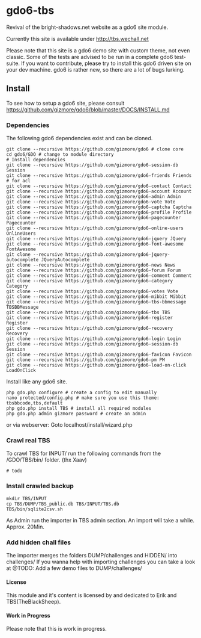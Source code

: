 # gdo6-tbs

Revival of the bright-shadows.net website as a gdo6 site module.

Currently this site is available under http://tbs.wechall.net
    
Please note that this site is a gdo6 demo site with custom theme, not even classic.
Some of the tests are advised to be run in a complete gdo6 test-suite.
If you want to contribute, please try to install this gdo6 driven site on your dev machine.
gdo6 is rather new, so there are a lot of bugs lurking.


## Install

To see how to setup a gdo6 site, please consult https://github.com/gizmore/gdo6/blob/master/DOCS/INSTALL.md


### Dependencies

The following gdo6 dependencies exist and can be cloned.

    git clone --recursive https://github.com/gizmore/gdo6 # clone core
    cd gdo6/GDO # change to module directory
    # Install dependencies
    git clone --recursive https://github.com/gizmore/gdo6-session-db Session
    git clone --recursive https://github.com/gizmore/gdo6-friends Friends # for acl
    git clone --recursive https://github.com/gizmore/gdo6-contact Contact
    git clone --recursive https://github.com/gizmore/gdo6-account Account
    git clone --recursive https://github.com/gizmore/gdo6-admin Admin
    git clone --recursive https://github.com/gizmore/gdo6-vote Vote
    git clone --recursive https://github.com/gizmore/gdo6-captcha Captcha
    git clone --recursive https://github.com/gizmore/gdo6-profile Profile
    git clone --recursive https://github.com/gizmore/gdo6-pagecounter Pagecounter
    git clone --recursive https://github.com/gizmore/gdo6-online-users OnlineUsers
    git clone --recursive https://github.com/gizmore/gdo6-jquery JQuery
    git clone --recursive https://github.com/gizmore/gdo6-font-awesome FontAwesome
    git clone --recursive https://github.com/gizmore/gdo6-jquery-autocomplete JQueryAutocomplete
    git clone --recursive https://github.com/gizmore/gdo6-news News
    git clone --recursive https://github.com/gizmore/gdo6-forum Forum
    git clone --recursive https://github.com/gizmore/gdo6-comment Comment
    git clone --recursive https://github.com/gizmore/gdo6-category Category
    git clone --recursive https://github.com/gizmore/gdo6-votes Vote
    git clone --recursive https://github.com/gizmore/gdo6-mibbit Mibbit
    git clone --recursive https://github.com/gizmore/gdo6-tbs-bbmessage TBSBBMessage
    git clone --recursive https://github.com/gizmore/gdo6-tbs TBS
    git clone --recursive https://github.com/gizmore/gdo6-register Register
    git clone --recursive https://github.com/gizmore/gdo6-recovery Recovery
    git clone --recursive https://github.com/gizmore/gdo6-login Login
    git clone --recursive https://github.com/gizmore/gdo6-session-db Session
    git clone --recursive https://github.com/gizmore/gdo6-favicon Favicon
    git clone --recursive https://github.com/gizmore/gdo6-pm PM
    git clone --recursive https://github.com/gizmore/gdo6-load-on-click LoadOnClick
    
    
Install like any gdo6 site.

    php gdo.php configure # create a config to edit manually
    nano protected/config.php # make sure you use this theme: tbsbbcode,tbs,default
    php gdo.php install TBS # install all required modules
    php gdo.php admin gizmore password # create an admin
    
    
or via webserver: Goto localhost/install/wizard.php


### Crawl real TBS

To crawl TBS for INPUT/ run the following commands from the /GDO/TBS/bin/ folder. (thx Xaav)

    # todo
    

### Install crawled backup

    mkdir TBS/INPUT
    cp TBS/DUMP/TBS_public.db TBS/INPUT/TBS.db
    TBS/bin/sqlite2csv.sh

As Admin run the importer in TBS admin section.
An import will take a while. Approx. 20Min.


### Add hidden chall files

The importer merges the folders DUMP/challenges and HIDDEN/ into challenges/
If you wanna help with importing challenges you can take a look at
@TODO: Add a few demo files to DUMP/challenges/ 


#### License

This module and it's content is licensed by and dedicated to Erik and TBS(TheBlackSheep).


#### Work in Progress

Please note that this is work in progress.

